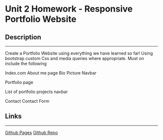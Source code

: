 # Unit 2 Homework - Responsive Portfolio Website

## Description
---
Create a Portfolio Website using everything we have learned so far!
Using bootstrap custom Css and media queries where appropriate.
Must on include the following

Index.com
   About me page
      Bio
      Picture
      Navbar

Portfolio page

   List of portfolio projects
   navbar

Contact 
   Contact Form

## Links
---

[Github Pages](https://contrabandkc.github.io/Responsive-Portfolio/)
[Github Repo](https://github.com/contrabandKC/Responsive-Portfolio)
